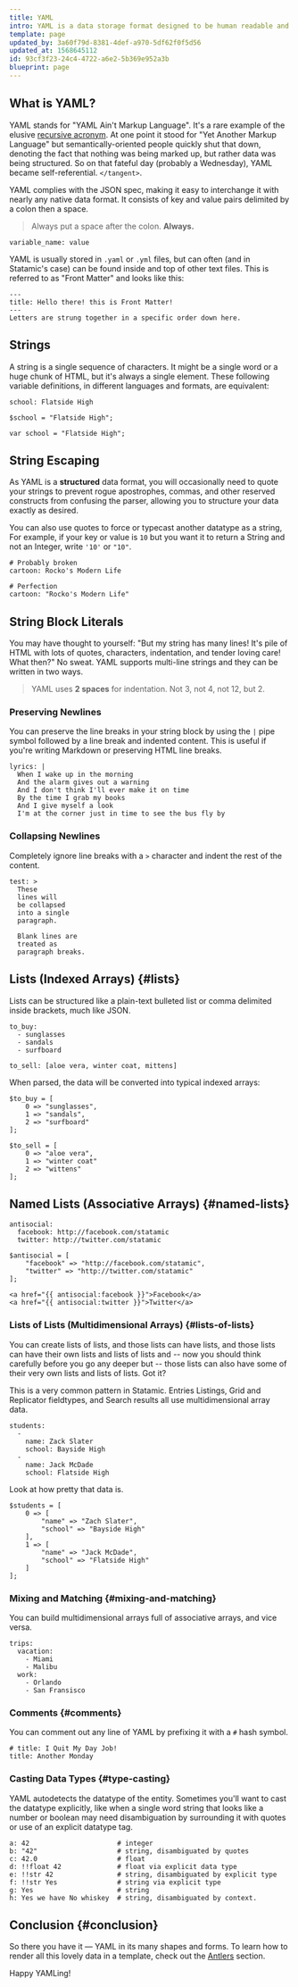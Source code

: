 ```yaml
---
title: YAML
intro: YAML is a data storage format designed to be human readable and easily manipulated by hand. It interchangeable with JSON and in most cases easier to write. Statamic uses YAML extensively to store data, content, and settings.
template: page
updated_by: 3a60f79d-8381-4def-a970-5df62f0f5d56
updated_at: 1568645112
id: 93cf3f23-24c4-4722-a6e2-5b369e952a3b
blueprint: page
---
```

## What is YAML?

YAML stands for "YAML Ain't Markup Language". It's a rare example of the elusive [recursive acronym][recursive-acronym]. At one point it stood for "Yet Another Markup Language" but semantically-oriented people quickly shut that down, denoting the fact that nothing was being marked up, but rather data was being structured. So on that fateful day (probably a Wednesday), YAML became self-referential. `</tangent>`.

YAML complies with the JSON spec, making it easy to interchange it with nearly any native data format. It consists of key and value pairs delimited by a colon then a space.

> Always put a space after the colon. **Always.**

```.language-yaml
variable_name: value
```

YAML is usually stored in `.yaml` or `.yml` files, but can often (and in Statamic's case) can be found inside and top of other text files. This is referred to as "Front Matter" and looks like this:

```.language-markdown
---
title: Hello there! this is Front Matter!
---
Letters are strung together in a specific order down here.
```

## Strings

A string is a single sequence of characters. It might be a single word or a huge chunk of HTML, but it's always a single element. These following variable definitions, in different languages and formats, are equivalent:

```.language-yaml
school: Flatside High
```

```.language-php
$school = "Flatside High";
```

```.language-javascript
var school = "Flatside High";
```

## String Escaping

As YAML is a **structured** data format, you will occasionally need to quote your strings to prevent rogue apostrophes, commas, and other reserved constructs from confusing the parser, allowing you to structure your data exactly as desired.

You can also use quotes to force or typecast another datatype as a string, For example, if your key or value is `10` but you want it to return a String and not an Integer, write `'10'` or `"10"`.

```.language-yaml
# Probably broken
cartoon: Rocko's Modern Life

# Perfection
cartoon: "Rocko's Modern Life"
```

## String Block Literals

You may have thought to yourself: "But my string has many lines! It's pile of HTML with lots of quotes, characters, indentation, and tender loving care! What then?" No sweat. YAML supports multi-line strings and they can be written in two ways.

> YAML uses **2 spaces** for indentation. Not 3, not 4, not 12, but 2.

### Preserving Newlines

You can preserve the line breaks in your string block by using the `|` pipe symbol followed by a line break and indented content. This is useful if you're writing Markdown or preserving HTML line breaks.

```.language-yaml
lyrics: |
  When I wake up in the morning
  And the alarm gives out a warning
  And I don't think I'll ever make it on time
  By the time I grab my books
  And I give myself a look
  I'm at the corner just in time to see the bus fly by
```

### Collapsing Newlines

Completely ignore line breaks with a `>` character and indent the rest of the content.

```.language-yaml
test: >
  These
  lines will
  be collapsed
  into a single
  paragraph.

  Blank lines are
  treated as
  paragraph breaks.
```

## Lists (Indexed Arrays) {#lists}

Lists can be structured like a plain-text bulleted list or comma delimited inside brackets, much like JSON.

```.language-yaml
to_buy:
  - sunglasses
  - sandals
  - surfboard

to_sell: [aloe vera, winter coat, mittens]
```

When parsed, the data will be converted into typical indexed arrays:

```.language-php
$to_buy = [
    0 => "sunglasses",
    1 => "sandals",
    2 => "surfboard"
];

$to_sell = [
    0 => "aloe vera",
    1 => "winter coat"
    2 => "wittens"
];
```

## Named Lists (Associative Arrays) {#named-lists}

```.language-yaml
antisocial:
  facebook: http://facebook.com/statamic
  twitter: http://twitter.com/statamic
```

```.language-php
$antisocial = [
    "facebook" => "http://facebook.com/statamic",
    "twitter" => "http://twitter.com/statamic"
];
```

```
<a href="{{ antisocial:facebook }}">Facebook</a>
<a href="{{ antisocial:twitter }}">Twitter</a>
```

### Lists of Lists (Multidimensional Arrays) {#lists-of-lists}

You can create lists of lists, and those lists can have lists, and those lists can have their own lists and lists of lists and -- now you should think carefully before you go any deeper but -- those lists can also have some of their very own lists and lists of lists. Got it?

This is a very common pattern in Statamic. Entries Listings, Grid and Replicator fieldtypes, and Search results all use multidimensional array data.

```.language-yaml
students:
  -
    name: Zack Slater
    school: Bayside High
  -
    name: Jack McDade
    school: Flatside High
```

Look at how pretty that data is.

```.language-php
$students = [
    0 => [
        "name" => "Zach Slater",
        "school" => "Bayside High"
    ],
    1 => [
        "name" => "Jack McDade",
        "school" => "Flatside High"
    ]
];
```

### Mixing and Matching {#mixing-and-matching}

You can build multidimensional arrays full of associative arrays, and vice versa.

```.language-yaml
trips:
  vacation:
    - Miami
    - Malibu
  work:
    - Orlando
    - San Fransisco
```

### Comments {#comments}

You can comment out any line of YAML by prefixing it with a `#` hash symbol.

```.language-yaml
# title: I Quit My Day Job!
title: Another Monday
```

### Casting Data Types {#type-casting}

YAML autodetects the datatype of the entity. Sometimes you'll want to cast the datatype explicitly, like when a single word string that looks like a number or  boolean may need disambiguation by surrounding it with quotes or use of an explicit datatype tag.

```.language-yaml
a: 42                      # integer
b: "42"                    # string, disambiguated by quotes
c: 42.0                    # float
d: !!float 42              # float via explicit data type
e: !!str 42                # string, disambiguated by explicit type
f: !!str Yes               # string via explicit type
g: Yes                     # string
h: Yes we have No whiskey  # string, disambiguated by context.
```

## Conclusion {#conclusion}

So there you have it &mdash; YAML in its many shapes and forms. To learn how to render all this lovely data in a template, check out the [Antlers][antlers] section.

Happy YAMLing!

[recursive-acronym]: https://en.wikipedia.org/wiki/Recursive_acronym
[antlers]: /antlers

